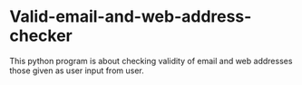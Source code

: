 # Valid-email-and-web-address-checker
This python program is about checking validity of email and web addresses those given as user input from user.
